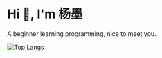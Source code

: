 # Hi 👋, I'm 杨墨

A beginner learning programming, nice to meet you.

![Top Langs](https://github-readme-stats.vercel.app/api/top-langs?username=yangmoooo&show_icons=true&theme=rose&layout=compact)
